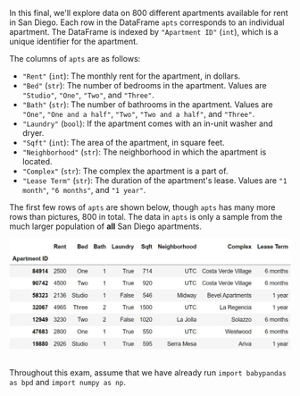 In this final, we'll explore data on 800 different apartments available for rent in San Diego. Each row in the DataFrame `apts` corresponds to an individual apartment. The DataFrame is indexed by `"Apartment ID"` (`int`), which is a unique identifier for the apartment. 

The columns of `apts` are as follows:

-   `"Rent"` (`int`): The monthly rent for the apartment, in dollars. 
-   `"Bed"` (`str`): The number of bedrooms in the apartment. Values are `"Studio"`, `"One"`, `"Two"`, and `"Three"`. 
-   `"Bath"` (`str`): The number of bathrooms in the apartment. Values are `"One"`, `"One and a half"`, `"Two"`, `"Two and a half"`, and `"Three"`.
-   `"Laundry"` (`bool`): If the apartment comes with an in-unit washer and dryer.
-   `"Sqft"` (`int`): The area of the apartment, in square feet. 
-   `"Neighborhood"` (`str`): The neighborhood in which the apartment is located.
-   `"Complex"` (`str`): The complex the apartment is a part of.
-   `"Lease Term"` (`str`): The duration of the apartment's lease.  Values are `"1 month"`, `"6 months"`, and `"1 year"`. 

The first few rows of `apts` are shown below, though `apts` has many more rows than pictures, 800 in total. The data in `apts` is only a sample from the much larger population of **all** San Diego apartments.

<center><img src="../../assets/images/sp24-final/apts.jpg" width=600></center>

<br>

Throughout this exam, assume that we have already run `import babypandas as bpd` and `import numpy as np`.